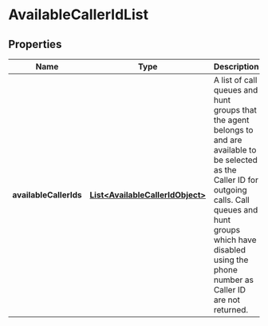 <!--  Copyright 2025 Cisco Systems Inc.

Permission is hereby granted, free of charge, to any person obtaining a copy
of this software and associated documentation files (the "Software"), to deal
in the Software without restriction, including without limitation the rights
to use, copy, modify, merge, publish, distribute, sublicense, and/or sell
copies of the Software, and to permit persons to whom the Software is
furnished to do so, subject to the following conditions:

The above copyright notice and this permission notice shall be included in
all copies or substantial portions of the Software.

THE SOFTWARE IS PROVIDED "AS IS", WITHOUT WARRANTY OF ANY KIND, EXPRESS OR
IMPLIED, INCLUDING BUT NOT LIMITED TO THE WARRANTIES OF MERCHANTABILITY,
FITNESS FOR A PARTICULAR PURPOSE AND NONINFRINGEMENT. IN NO EVENT SHALL THE
AUTHORS OR COPYRIGHT HOLDERS BE LIABLE FOR ANY CLAIM, DAMAGES OR OTHER
LIABILITY, WHETHER IN AN ACTION OF CONTRACT, TORT OR OTHERWISE, ARISING FROM,
OUT OF OR IN CONNECTION WITH THE SOFTWARE OR THE USE OR OTHER DEALINGS IN
THE SOFTWARE.-->


# AvailableCallerIdList


## Properties

| Name | Type | Description | Notes |
|------------ | ------------- | ------------- | -------------|
|**availableCallerIds** | [**List&lt;AvailableCallerIdObject&gt;**](AvailableCallerIdObject.md) | A list of call queues and hunt groups that the agent belongs to and are available to be selected as the Caller ID for outgoing calls. Call queues and hunt groups which have disabled using the phone number as Caller ID are not returned. |  |



